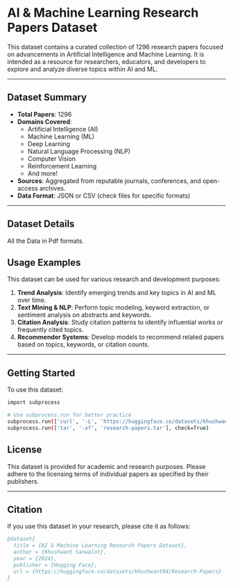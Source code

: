 # AI & Machine Learning Research Papers Dataset

This dataset contains a curated collection of 1296 research papers focused on advancements in Artificial Intelligence and Machine Learning. It is intended as a resource for researchers, educators, and developers to explore and analyze diverse topics within AI and ML.

---

## Dataset Summary

- **Total Papers**: 1296
- **Domains Covered**: 
  - Artificial Intelligence (AI)
  - Machine Learning (ML)
  - Deep Learning
  - Natural Language Processing (NLP)
  - Computer Vision
  - Reinforcement Learning
  - And more!
- **Sources**: Aggregated from reputable journals, conferences, and open-access archives.
- **Data Format**: JSON or CSV (check files for specific formats)

---

## Dataset Details

All the Data in Pdf formats.

## Usage Examples

This dataset can be used for various research and development purposes:

1. **Trend Analysis**: Identify emerging trends and key topics in AI and ML over time.
2. **Text Mining & NLP**: Perform topic modeling, keyword extraction, or sentiment analysis on abstracts and keywords.
3. **Citation Analysis**: Study citation patterns to identify influential works or frequently cited topics.
4. **Recommender Systems**: Develop models to recommend related papers based on topics, keywords, or citation counts.

---

## Getting Started

To use this dataset:

```bash
import subprocess

# Use subprocess.run for better practice
subprocess.run(['curl', '-L', 'https://huggingface.co/datasets/khushwant04/Research-Papers/resolve/main/research-papers.tar?download=true', '-o', 'research-papers.tar'], check=True)
subprocess.run(['tar', '-xf', 'research-papers.tar'], check=True)
```

## License

This dataset is provided for academic and research purposes. Please adhere to the licensing terms of individual papers as specified by their publishers.

---

## Citation

If you use this dataset in your research, please cite it as follows:

```bibtex
@dataset{
  title = {AI & Machine Learning Research Papers Dataset},
  author = {Khushwant Sanwalot},
  year = {2024},
  publisher = {Hugging Face},
  url = {https://huggingface.co/datasets/khushwant04/Research-Papers}
}
